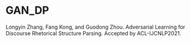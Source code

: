 # GAN_DP
Longyin Zhang, Fang Kong, and Guodong Zhou. Adversarial Learning for Discourse Rhetorical Structure Parsing. Accepted by ACL-IJCNLP2021.
